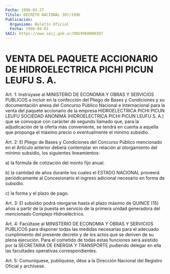 ```yaml
---
Fecha: 1996-03-27
Título: DECRETO NACIONAL 307/1996
Publicación:
  Organismo: Boletín Oficial
  Fecha: 1996-04-01
SAIJ: https://www.saij.gob.ar/DN19960000307
---
```

# VENTA DEL PAQUETE ACCIONARIO DE HIDROELECTRICA PICHI PICUN LEUFU S. A.

<a id="1"></a>
Art. 1:  Instrúyase  al  MINISTERIO DE ECONOMIA  Y  OBRAS  Y SERVICIOS PUBLICOS a incluir en la confección del Pliego de Bases y Condiciones y su documentación anexa  del Concurso Público Nacional e Internacional para la venta del paquete  accionario de la empresa HIDROELECTRICA  PICHI PICUN LEUFU SOCIEDAD ANONIMA  (HIDROELECTRICA PICHI PICUN LEUFU  S.  A.)  que se convoque con carácter de segundo llamado que, para la adjudicación  de la oferta más conveniente, se tendrá  en  cuenta  a  aquella  que proponga  el  máximo  precio  o eventualmente el mínimo subsidio.

<a id="2"></a>
Art.  2: El Pliego de Bases y Condiciones  del  Concurso  Público mencionado en el Artículo anterior deberá contemplar en relación al otorgamiento  del  mínimo  subsidio,  los  siguientes lineamientos:

a) la fórmula de cotización del monto fijo anual.

b)  la  cantidad  de  años  durante los cuales el  ESTADO  NACIONAL proveerá  periódicamente  al  Concesionario  el  ingreso  adicional necesario en forma de subsidio.

c) la forma y el plazo de pago.

<a id="3"></a>
Art.  3: El subsidio podrá otorgarse  hasta  el  plazo  máximo  de QUINCE  (15)  años  a partir de la puesta en servicio de la primera unidad  generadora  del  mencionado  Complejo    Hidroeléctrico.

<a id="4"></a>
Art. 4: Facúltase al  MINISTERIO  DE  ECONOMIA Y OBRAS Y SERVICIOS PUBLICOS  para  disponer  todas  las  medidas  necesarias  para  el adecuado cumplimiento del presente decreto  y  de  los actos que se deriven  de  su  plena  ejecución. Para el cometido de todas  estas funciones será asistido por  la  SECRETARIA DE ENERGIA Y TRANSPORTE pudiendo delegar en ella las facultades operativas correspondientes.

<a id="5"></a>
Art. 5: Comuníquese, publíquese, dése a la Dirección  Nacional del Registro Oficial y archívese.